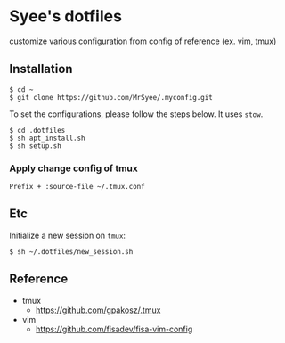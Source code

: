 # Syee's dotfiles
customize various configuration from config of reference (ex. vim, tmux)

## Installation
```
$ cd ~
$ git clone https://github.com/MrSyee/.myconfig.git
```

To set the configurations, please follow the steps below. It uses `stow`.

```
$ cd .dotfiles
$ sh apt_install.sh
$ sh setup.sh
```

### Apply change config of tmux

```
Prefix + :source-file ~/.tmux.conf
```

## Etc

Initialize a new session on `tmux`:

```
$ sh ~/.dotfiles/new_session.sh
```



## Reference

- tmux
    - https://github.com/gpakosz/.tmux
- vim
    - https://github.com/fisadev/fisa-vim-config
